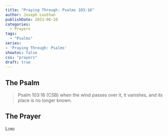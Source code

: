 ```yaml
---
title: "Praying Through: Psalms 103:16"
author: Joseph Louthan
publishDate: 2023-06-10
categories:
  - Prayers
tags:
  - "Psalms"
series:
- 'Praying Through: Psalms'
showtoc: false
css: "prayers"
draft: true
---
```

## The Psalm

>Psalm 103:16 (CSB) when the wind passes over it, it vanishes, and its place is no longer known. 

## The Prayer

<div style="font-variant: small-caps;">
Lord
</div>

```text

```
